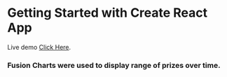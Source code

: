 # Getting Started with Create React App

Live demo [Click Here](https://crypto-tracker-lalithyagnavlkya.netlify.app/).

### Fusion Charts were used to display range of prizes over time.
